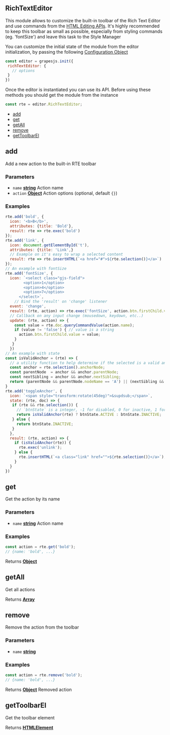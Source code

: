 <!-- Generated by documentation.js. Update this documentation by updating the source code. -->

## RichTextEditor

This module allows to customize the built-in toolbar of the Rich Text Editor and use commands from the [HTML Editing APIs][1].
It's highly recommended to keep this toolbar as small as possible, especially from styling commands (eg. 'fontSize') and leave this task to the Style Manager

You can customize the initial state of the module from the editor initialization, by passing the following [Configuration Object][2]

```js
const editor = grapesjs.init({
 richTextEditor: {
   // options
 }
})
```

Once the editor is instantiated you can use its API. Before using these methods you should get the module from the instance

```js
const rte = editor.RichTextEditor;
```

*   [add][3]
*   [get][4]
*   [getAll][5]
*   [remove][6]
*   [getToolbarEl][7]

## add

Add a new action to the built-in RTE toolbar

### Parameters

*   `name` **[string][8]** Action name
*   `action` **[Object][9]** Action options (optional, default `{}`)

### Examples

```javascript
rte.add('bold', {
  icon: '<b>B</b>',
  attributes: {title: 'Bold'},
  result: rte => rte.exec('bold')
});
rte.add('link', {
  icon: document.getElementById('t'),
  attributes: {title: 'Link',}
  // Example on it's easy to wrap a selected content
  result: rte => rte.insertHTML(`<a href="#">${rte.selection()}</a>`)
});
// An example with fontSize
rte.add('fontSize', {
  icon: `<select class="gjs-field">
        <option>1</option>
        <option>4</option>
        <option>7</option>
      </select>`,
    // Bind the 'result' on 'change' listener
  event: 'change',
  result: (rte, action) => rte.exec('fontSize', action.btn.firstChild.value),
  // Callback on any input change (mousedown, keydown, etc..)
  update: (rte, action) => {
    const value = rte.doc.queryCommandValue(action.name);
    if (value != 'false') { // value is a string
      action.btn.firstChild.value = value;
    }
   }
  })
// An example with state
const isValidAnchor = (rte) => {
  // a utility function to help determine if the selected is a valid anchor node
  const anchor = rte.selection().anchorNode;
  const parentNode  = anchor && anchor.parentNode;
  const nextSibling = anchor && anchor.nextSibling;
  return (parentNode && parentNode.nodeName == 'A') || (nextSibling && nextSibling.nodeName == 'A')
}
rte.add('toggleAnchor', {
  icon: `<span style="transform:rotate(45deg)">&supdsub;</span>`,
  state: (rte, doc) => {
   if (rte && rte.selection()) {
     // `btnState` is a integer, -1 for disabled, 0 for inactive, 1 for active
     return isValidAnchor(rte) ? btnState.ACTIVE : btnState.INACTIVE;
   } else {
     return btnState.INACTIVE;
   }
  },
  result: (rte, action) => {
    if (isValidAnchor(rte)) {
      rte.exec('unlink');
    } else {
      rte.insertHTML(`<a class="link" href="">${rte.selection()}</a>`);
    }
  }
})
```

## get

Get the action by its name

### Parameters

*   `name` **[string][8]** Action name

### Examples

```javascript
const action = rte.get('bold');
// {name: 'bold', ...}
```

Returns **[Object][9]** 

## getAll

Get all actions

Returns **[Array][10]** 

## remove

Remove the action from the toolbar

### Parameters

*   `name` **[string][8]** 

### Examples

```javascript
const action = rte.remove('bold');
// {name: 'bold', ...}
```

Returns **[Object][9]** Removed action

## getToolbarEl

Get the toolbar element

Returns **[HTMLElement][11]** 

[1]: https://developer.mozilla.org/en-US/docs/Web/API/Document/execCommand

[2]: https://github.com/artf/grapesjs/blob/master/src/rich_text_editor/config/config.js

[3]: #add

[4]: #get

[5]: #getall

[6]: #remove

[7]: #gettoolbarel

[8]: https://developer.mozilla.org/docs/Web/JavaScript/Reference/Global_Objects/String

[9]: https://developer.mozilla.org/docs/Web/JavaScript/Reference/Global_Objects/Object

[10]: https://developer.mozilla.org/docs/Web/JavaScript/Reference/Global_Objects/Array

[11]: https://developer.mozilla.org/docs/Web/HTML/Element
